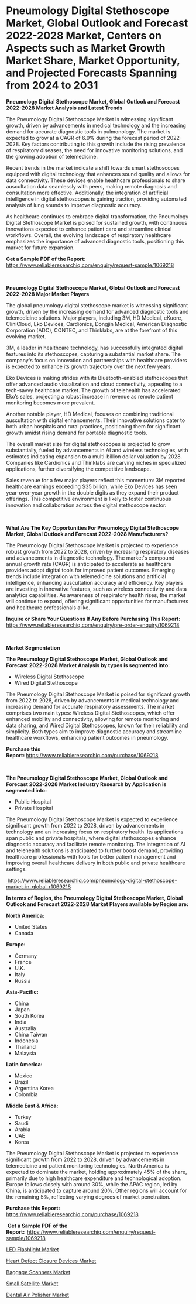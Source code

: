 <p><h1>Pneumology Digital Stethoscope Market, Global Outlook and Forecast 2022-2028 Market, Centers on Aspects such as Market Growth Market Share, Market Opportunity, and Projected Forecasts Spanning from 2024 to 2031</h1></p><p><strong>Pneumology Digital Stethoscope Market, Global Outlook and Forecast 2022-2028 Market Analysis and Latest Trends</strong></p>
<p><p>The Pneumology Digital Stethoscope Market is witnessing significant growth, driven by advancements in medical technology and the increasing demand for accurate diagnostic tools in pulmonology. The market is expected to grow at a CAGR of 6.9% during the forecast period of 2022-2028. Key factors contributing to this growth include the rising prevalence of respiratory diseases, the need for innovative monitoring solutions, and the growing adoption of telemedicine.</p><p>Recent trends in the market indicate a shift towards smart stethoscopes equipped with digital technology that enhances sound quality and allows for data connectivity. These devices enable healthcare professionals to share auscultation data seamlessly with peers, making remote diagnosis and consultation more effective. Additionally, the integration of artificial intelligence in digital stethoscopes is gaining traction, providing automated analysis of lung sounds to improve diagnostic accuracy.</p><p>As healthcare continues to embrace digital transformation, the Pneumology Digital Stethoscope Market is poised for sustained growth, with continuous innovations expected to enhance patient care and streamline clinical workflows. Overall, the evolving landscape of respiratory healthcare emphasizes the importance of advanced diagnostic tools, positioning this market for future expansion.</p></p>
<p><strong>Get a Sample PDF of the Report:&nbsp;</strong> <a href="https://www.reliableresearchiq.com/enquiry/request-sample/1069218">https://www.reliableresearchiq.com/enquiry/request-sample/1069218</a></p>
<p>&nbsp;</p>
<p><strong>Pneumology Digital Stethoscope Market, Global Outlook and Forecast 2022-2028 Major Market Players</strong></p>
<p><p>The global pneumology digital stethoscope market is witnessing significant growth, driven by the increasing demand for advanced diagnostic tools and telemedicine solutions. Major players, including 3M, HD Medical, eKuore, CliniCloud, Eko Devices, Cardionics, Dongjin Medical, American Diagnostic Corporation (ADC), CONTEC, and Thinklabs, are at the forefront of this evolving market.</p><p>3M, a leader in healthcare technology, has successfully integrated digital features into its stethoscopes, capturing a substantial market share. The company's focus on innovation and partnerships with healthcare providers is expected to enhance its growth trajectory over the next few years.</p><p>Eko Devices is making strides with its Bluetooth-enabled stethoscopes that offer advanced audio visualization and cloud connectivity, appealing to a tech-savvy healthcare market. The growth of telehealth has accelerated Eko’s sales, projecting a robust increase in revenue as remote patient monitoring becomes more prevalent.</p><p>Another notable player, HD Medical, focuses on combining traditional auscultation with digital enhancements. Their innovative solutions cater to both urban hospitals and rural practices, positioning them for significant growth amidst rising demand for portable diagnostic tools.</p><p>The overall market size for digital stethoscopes is projected to grow substantially, fueled by advancements in AI and wireless technologies, with estimates indicating expansion to a multi-billion dollar valuation by 2028. Companies like Cardionics and Thinklabs are carving niches in specialized applications, further diversifying the competitive landscape.</p><p>Sales revenue for a few major players reflect this momentum: 3M reported healthcare earnings exceeding $35 billion, while Eko Devices has seen year-over-year growth in the double digits as they expand their product offerings. This competitive environment is likely to foster continuous innovation and collaboration across the digital stethoscope sector.</p></p>
<p>&nbsp;</p>
<p><strong>What Are The Key Opportunities For Pneumology Digital Stethoscope Market, Global Outlook and Forecast 2022-2028 Manufacturers?</strong></p>
<p><p>The Pneumology Digital Stethoscope Market is projected to experience robust growth from 2022 to 2028, driven by increasing respiratory diseases and advancements in diagnostic technology. The market's compound annual growth rate (CAGR) is anticipated to accelerate as healthcare providers adopt digital tools for improved patient outcomes. Emerging trends include integration with telemedicine solutions and artificial intelligence, enhancing auscultation accuracy and efficiency. Key players are investing in innovative features, such as wireless connectivity and data analytics capabilities. As awareness of respiratory health rises, the market will continue to expand, offering significant opportunities for manufacturers and healthcare professionals alike.</p></p>
<p><strong>Inquire or Share Your Questions If Any Before Purchasing This Report:</strong> <a href="https://www.reliableresearchiq.com/enquiry/pre-order-enquiry/1069218">https://www.reliableresearchiq.com/enquiry/pre-order-enquiry/1069218</a></p>
<p>&nbsp;</p>
<p><strong>Market Segmentation</strong></p>
<p><strong>The Pneumology Digital Stethoscope Market, Global Outlook and Forecast 2022-2028 Market Analysis by types is segmented into:</strong></p>
<p><ul><li>Wireless Digital Stethoscope</li><li>Wired Digital Stethoscope</li></ul></p>
<p><p>The Pneumology Digital Stethoscope Market is poised for significant growth from 2022 to 2028, driven by advancements in medical technology and increasing demand for accurate respiratory assessments. The market comprises two main types: Wireless Digital Stethoscopes, which offer enhanced mobility and connectivity, allowing for remote monitoring and data sharing, and Wired Digital Stethoscopes, known for their reliability and simplicity. Both types aim to improve diagnostic accuracy and streamline healthcare workflows, enhancing patient outcomes in pneumology.</p></p>
<p><strong>Purchase this Report:&nbsp;</strong><a href="https://www.reliableresearchiq.com/purchase/1069218">https://www.reliableresearchiq.com/purchase/1069218</a></p>
<p>&nbsp;</p>
<p><strong>The Pneumology Digital Stethoscope Market, Global Outlook and Forecast 2022-2028 Market Industry Research by Application is segmented into:</strong></p>
<p><ul><li>Public Hospital</li><li>Private Hospital</li></ul></p>
<p><p>The Pneumology Digital Stethoscope Market is expected to experience significant growth from 2022 to 2028, driven by advancements in technology and an increasing focus on respiratory health. Its applications span public and private hospitals, where digital stethoscopes enhance diagnostic accuracy and facilitate remote monitoring. The integration of AI and telehealth solutions is anticipated to further boost demand, providing healthcare professionals with tools for better patient management and improving overall healthcare delivery in both public and private healthcare settings.</p></p>
<p><a href="https://www.reliableresearchiq.com/pneumology-digital-stethoscope-market-in-global-r1069218">&nbsp;https://www.reliableresearchiq.com/pneumology-digital-stethoscope-market-in-global-r1069218</a></p>
<p><strong>In terms of Region, the Pneumology Digital Stethoscope Market, Global Outlook and Forecast 2022-2028 Market Players available by Region are:</strong></p>
<p>
    <p> <strong> North America: </strong>
        <ul>
            <li>United States</li>
            <li>Canada</li>
        </ul>
        </p> 
    <p> <strong> Europe: </strong>
        <ul>
            <li>Germany</li>
            <li>France</li>
            <li>U.K.</li>
            <li>Italy</li>
            <li>Russia</li>
        </ul>
        </p> 
    <p> <strong> Asia-Pacific: </strong>
        <ul>
            <li>China</li>
            <li>Japan</li>
            <li>South Korea</li>
            <li>India</li>
            <li>Australia</li>
            <li>China Taiwan</li>
            <li>Indonesia</li>
            <li>Thailand</li>
            <li>Malaysia</li>
        </ul>
        </p> 
    <p> <strong> Latin America: </strong>
        <ul>
            <li>Mexico</li>
            <li>Brazil</li>
            <li>Argentina Korea</li>
            <li>Colombia</li>
        </ul>
        </p> 
    <p> <strong> Middle East & Africa: </strong>
        <ul>
            <li>Turkey</li>
            <li>Saudi</li>
            <li>Arabia</li>
            <li>UAE</li>
            <li>Korea</li>
        </ul>
    </p>
    </p>
<p><p>The Pneumology Digital Stethoscope Market is projected to experience significant growth from 2022 to 2028, driven by advancements in telemedicine and patient monitoring technologies. North America is expected to dominate the market, holding approximately 45% of the share, primarily due to high healthcare expenditure and technological adoption. Europe follows closely with around 30%, while the APAC region, led by China, is anticipated to capture around 20%. Other regions will account for the remaining 5%, reflecting varying degrees of market penetration.</p></p>
<p><strong>Purchase this Report: </strong><a href="https://www.reliableresearchiq.com/purchase/1069218">https://www.reliableresearchiq.com/purchase/1069218</a></p>
<p>&nbsp;<strong>Get a Sample PDF of the Report:&nbsp;&nbsp;</strong><a href="https://www.reliableresearchiq.com/enquiry/request-sample/1069218">https://www.reliableresearchiq.com/enquiry/request-sample/1069218</a></p>
<p><strong></strong></p>
<p><p><a href="https://www.linkedin.com/pulse/navigating-led-flashlight-market-expert-analysis-forecast-rmyae?trackingId=ZOL1ZIvvRj6H9WCSaoaOrw%3D%3D">LED Flashlight Market</a></p><p><a href="https://www.linkedin.com/pulse/global-heart-defect-closure-devices-industry-analysis-share-pjnae?trackingId=7n3pe6dsTvOmPNO%2B2kWuAQ%3D%3D">Heart Defect Closure Devices Market</a></p><p><a href="https://www.linkedin.com/pulse/baggage-scanners-market-forecast-global-trends-analysis-eno8e?trackingId=q5MttX6QRm2skxeZk21LKg%3D%3D">Baggage Scanners Market</a></p><p><a href="https://www.linkedin.com/pulse/insights-small-satellite-market-players-size-geographical-7np3e?trackingId=JGwu9eLc9CnAcdJ2qGqB2w%3D%3D">Small Satellite Market</a></p><p><a href="https://www.linkedin.com/pulse/global-dental-air-polisher-market-trends-insights-growth-52xke?trackingId=yQfbp3mzQXiXBcnKNRzT7g%3D%3D">Dental Air Polisher Market</a></p></p>
